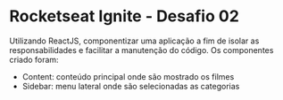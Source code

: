 # Rocketseat Ignite - Desafio 02

Utilizando ReactJS, componentizar uma aplicação a fim de isolar as responsabilidades e facilitar a manutenção do código.
Os componentes criado foram:

- Content: conteúdo principal onde são mostrado os filmes
- Sidebar: menu lateral onde são selecionadas as categorias

